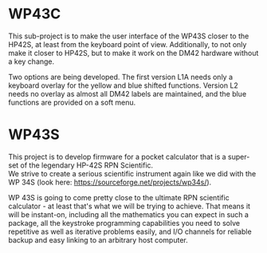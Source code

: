 # WP43C

This sub-project is to make the user interface of the WP43S closer to the HP42S, at least from the keyboard point of view.
Additionally, to not only make it closer to HP42S, but to make it work on the DM42 hardware without a key change.

Two options are being developed. The first version L1A needs only a keyboard overlay for the yellow and blue shifted functions.
Version L2 needs no overlay as almost all DM42 labels are maintained, and the blue functions are provided on a soft menu.


# WP43S

This project is to develop firmware for a pocket calculator that is a super-set of the legendary HP-42S RPN Scientific.  
We strive to create a serious scientific instrument again like we did with the WP 34S (look here: https://sourceforge.net/projects/wp34s/).

WP 43S is going to come pretty close to the ultimate RPN scientific calculator - at least that's what we will be trying to achieve. That means it will be instant-on, including all the mathematics you can expect in such a package, all the keystroke programming capabilities you need to solve repetitive as well as iterative problems easily, and I/O channels for reliable backup and easy linking to an arbitrary host computer.
